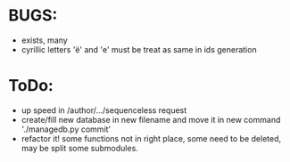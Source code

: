 # BUGS:

  * exists, many
  * cyrillic letters 'ё' and 'е' must be treat as same in ids generation

# ToDo:

  * up speed in /author/.../sequenceless request
  * create/fill new database in new filename and move it in new command './managedb.py commit'
  * refactor it! some functions not in right place, some need to be deleted, may be split some submodules.
